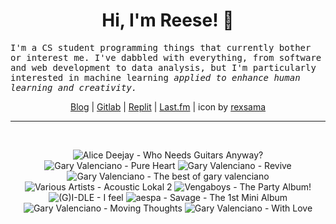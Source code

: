 <h1 align="center">Hi, I'm Reese! 👋</h1>

<p><samp>I'm a CS student programming things that currently bother or interest me. I've dabbled with everything, from software and web development to data analysis, but I'm particularly interested in machine learning <i>applied to enhance human learning and creativity.</i></p></samp>

<p align="center">
 <a href="https://renys.dev">Blog</a> | <a href="https://gitlab.com/renys">Gitlab</a> | <a href="https://replit.com/@renys">Replit</a> | <a href="https://last.fm/user/i-dle">Last.fm</a> | icon by <a href="https://deviantart.com/rexsama">rexsama</a>
</p>

<hr class="dotted">
<br>
<!-- lastfm -->
<p align="center"><img src="https://lastfm.freetls.fastly.net/i/u/64s/f6bf55ded14fbdb79fc41bc3cf44117b.jpg" title="Alice Deejay - Who Needs Guitars Anyway?"> <img src="https://lastfm.freetls.fastly.net/i/u/64s/a1156775eeb929190378bc90d3df5830.png" title="Gary Valenciano - Pure Heart"> <img src="https://lastfm.freetls.fastly.net/i/u/64s/e210c82a33f89a33d81f363c53c656b8.png" title="Gary Valenciano - Revive"> <img src="https://lastfm.freetls.fastly.net/i/u/64s/3a1840f956fc48479d49de6dc327bc44.jpg" title="Gary Valenciano - The best of gary valenciano"> <img src="https://lastfm.freetls.fastly.net/i/u/64s/93f5834e34ca475e8c5c7993ac0382a6.jpg" title="Various Artists - Acoustic Lokal 2"> <img src="https://lastfm.freetls.fastly.net/i/u/64s/bea961785851ef8cad248d60bb30ab11.jpg" title="Vengaboys - The Party Album!"> <img src="https://lastfm.freetls.fastly.net/i/u/64s/ec76d9f319fbad9c88a0e6ff76c0b38b.jpg" title="(G)I-DLE - I feel"> <img src="https://lastfm.freetls.fastly.net/i/u/64s/9686de538a7ca3b967de4cc7e76e316b.jpg" title="aespa - Savage - The 1st Mini Album"> <img src="https://lastfm.freetls.fastly.net/i/u/64s/40f70f662afdf764c4b09b6bbb351d7d.jpg" title="Gary Valenciano - Moving Thoughts"> <img src="https://lastfm.freetls.fastly.net/i/u/64s/b8c13812ff5a04affc80d344091d19bc.png" title="Gary Valenciano - With Love"> </p>
